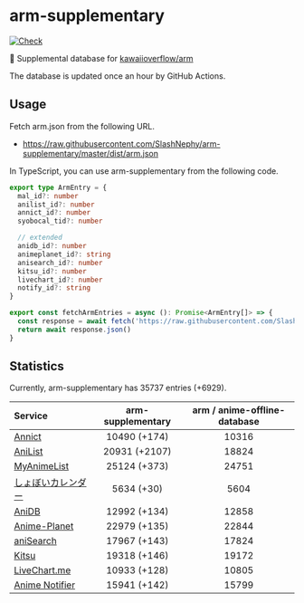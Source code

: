 # arm-supplementary

[![Check](https://github.com/SlashNephy/arm-supplementary/actions/workflows/check-node.yml/badge.svg)](https://github.com/SlashNephy/arm-supplementary/actions/workflows/check-node.yml)

💊 Supplemental database for [kawaiioverflow/arm](https://github.com/kawaiioverflow/arm)

The database is updated once an hour by GitHub Actions.

## Usage

Fetch arm.json from the following URL.

- https://raw.githubusercontent.com/SlashNephy/arm-supplementary/master/dist/arm.json

In TypeScript, you can use arm-supplementary from the following code.

```TypeScript
export type ArmEntry = {
  mal_id?: number
  anilist_id?: number
  annict_id?: number
  syobocal_tid?: number

  // extended
  anidb_id?: number
  animeplanet_id?: string
  anisearch_id?: number
  kitsu_id?: number
  livechart_id?: number
  notify_id?: string
}

export const fetchArmEntries = async (): Promise<ArmEntry[]> => {
  const response = await fetch('https://raw.githubusercontent.com/SlashNephy/arm-supplementary/master/dist/arm.json')
  return await response.json()
}
```

## Statistics

Currently, arm-supplementary has 35737 entries (+6929).

| Service                                     | arm-supplementary | arm / anime-offline-database |
| :------------------------------------------ | :---------------: | :--------------------------: |
| [Annict](https://annict.com)                |   10490 (+174)    |            10316             |
| [AniList](https://anilist.co)               |   20931 (+2107)   |            18824             |
| [MyAnimeList](https://myanimelist.net)      |   25124 (+373)    |            24751             |
| [しょぼいカレンダー](https://cal.syoboi.jp) |    5634 (+30)     |             5604             |
| [AniDB](https://anidb.net)                  |   12992 (+134)    |            12858             |
| [Anime-Planet](https://anime-planet.com)    |   22979 (+135)    |            22844             |
| [aniSearch](https://anisearch.com)          |   17967 (+143)    |            17824             |
| [Kitsu](https://kitsu.io)                   |   19318 (+146)    |            19172             |
| [LiveChart.me](https://livechart.me)        |   10933 (+128)    |            10805             |
| [Anime Notifier](https://notify.moe)        |   15941 (+142)    |            15799             |
